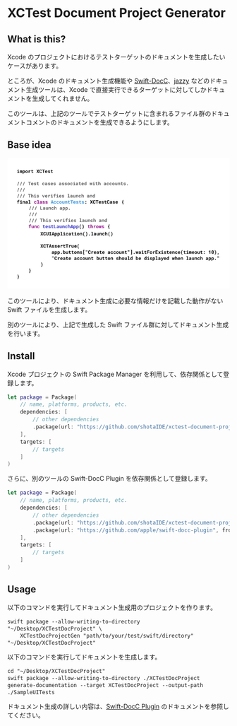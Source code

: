 # XCTest Document Project Generator

## What is this?

Xcode のプロジェクトにおけるテストターゲットのドキュメントを生成したいケースがあります。

ところが、Xcode のドキュメント生成機能や [Swift-DocC](https://www.swift.org/documentation/docc/)、[jazzy](https://github.com/realm/jazzy) などのドキュメント生成ツールは、Xcode で直接実行できるターゲットに対してしかドキュメントを生成してくれません。

このツールは、上記のツールでテストターゲットに含まれるファイル群のドキュメントコメントのドキュメントを生成できるようにします。

## Base idea

![コンセプト解説図](/Docs/convert-image.gif)

このツールにより、ドキュメント生成に必要な情報だけを記載した動作がない Swift ファイルを生成します。

別のツールにより、上記で生成した Swift ファイル群に対してドキュメント生成を行います。

## Install

Xcode プロジェクトの Swift Package Manager を利用して、依存関係として登録します。

```swift:Package.swift
let package = Package(
    // name, platforms, products, etc.
    dependencies: [
        // other dependencies
        .package(url: "https://github.com/shotaIDE/xctest-document-project-generate", from: "0.1.0")
    ],
    targets: [
        // targets
    ]
)
```

さらに、別のツールの Swift-DocC Plugin を依存関係として登録します。

```swift:Package.swift
let package = Package(
    // name, platforms, products, etc.
    dependencies: [
        // other dependencies
        .package(url: "https://github.com/shotaIDE/xctest-document-project-generate", from: "0.1.0"),
        .package(url: "https://github.com/apple/swift-docc-plugin", from: "1.1.0")
    ],
    targets: [
        // targets
    ]
)
```

## Usage

以下のコマンドを実行してドキュメント生成用のプロジェクトを作ります。

```shell
swift package --allow-writing-to-directory "~/Desktop/XCTestDocProject" \
    XCTestDocProjectGen "path/to/your/test/swift/directory" "~/Desktop/XCTestDocProject"
```

以下のコマンドを実行してドキュメントを生成します。

```shell
cd "~/Desktop/XCTestDocProject"
swift package --allow-writing-to-directory ./XCTestDocProject generate-documentation --target XCTestDocProject --output-path ./SampleUITests
```

ドキュメント生成の詳しい内容は、[Swift-DocC Plugin](https://apple.github.io/swift-docc-plugin/documentation/swiftdoccplugin/) のドキュメントを参照してください。
